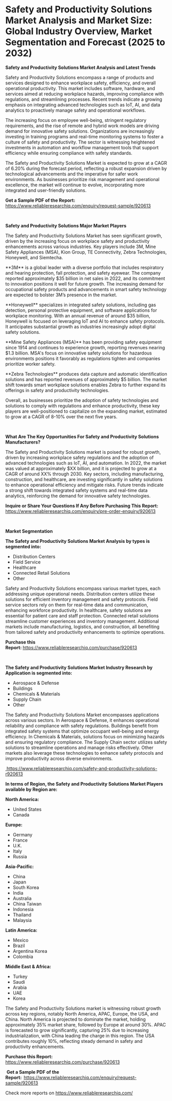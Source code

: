 <p><h1>Safety and Productivity Solutions Market Analysis and Market Size: Global Industry Overview, Market Segmentation and Forecast (2025 to 2032)</h1></p><p><strong>Safety and Productivity Solutions Market Analysis and Latest Trends</strong></p>
<p><p>Safety and Productivity Solutions encompass a range of products and services designed to enhance workplace safety, efficiency, and overall operational productivity. This market includes software, hardware, and services aimed at reducing workplace hazards, improving compliance with regulations, and streamlining processes. Recent trends indicate a growing emphasis on integrating advanced technologies such as IoT, AI, and data analytics to proactively manage safety and operational workflows.</p><p>The increasing focus on employee well-being, stringent regulatory requirements, and the rise of remote and hybrid work models are driving demand for innovative safety solutions. Organizations are increasingly investing in training programs and real-time monitoring systems to foster a culture of safety and productivity. The sector is witnessing heightened investments in automation and workflow management tools that support efficiency while ensuring compliance with safety standards.</p><p>The Safety and Productivity Solutions Market is expected to grow at a CAGR of 6.20% during the forecast period, reflecting a robust expansion driven by technological advancements and the imperative for safer work environments. As businesses prioritize risk management and operational excellence, the market will continue to evolve, incorporating more integrated and user-friendly solutions.</p></p>
<p><strong>Get a Sample PDF of the Report:&nbsp;</strong> <a href="https://www.reliableresearchiq.com/enquiry/request-sample/920613?utm_campaign=3030&utm_medium=2&utm_source=Github&utm_content=ia&utm_term=05032025&utm_id=safety-and-productivity-solutions">https://www.reliableresearchiq.com/enquiry/request-sample/920613</a></p>
<p>&nbsp;</p>
<p><strong>Safety and Productivity Solutions Major Market Players</strong></p>
<p><p>The Safety and Productivity Solutions Market has seen significant growth, driven by the increasing focus on workplace safety and productivity enhancements across various industries. Key players include 3M, Mine Safety Appliances (MSA), Kion Group, TE Connectivity, Zebra Technologies, Honeywell, and Siemtecha.</p><p>**3M** is a global leader with a diverse portfolio that includes respiratory and hearing protection, fall protection, and safety eyewear. The company reported approximately $35 billion in net sales in 2022, and its commitment to innovation positions it well for future growth. The increasing demand for occupational safety products and advancements in smart safety technology are expected to bolster 3M’s presence in the market.</p><p>**Honeywell** specializes in integrated safety solutions, including gas detection, personal protective equipment, and software applications for workplace monitoring. With an annual revenue of around $35 billion, Honeywell is focused on leveraging IoT and AI to enhance safety protocols. It anticipates substantial growth as industries increasingly adopt digital safety solutions.</p><p>**Mine Safety Appliances (MSA)** has been providing safety equipment since 1914 and continues to experience growth, reporting revenues nearing $1.3 billion. MSA's focus on innovative safety solutions for hazardous environments positions it favorably as regulations tighten and companies prioritize worker safety.</p><p>**Zebra Technologies** produces data capture and automatic identification solutions and has reported revenues of approximately $5 billion. The market shift towards smart workplace solutions enables Zebra to further expand its offerings in safety and productivity technologies.</p><p>Overall, as businesses prioritize the adoption of safety technologies and solutions to comply with regulations and enhance productivity, these key players are well-positioned to capitalize on the expanding market, estimated to grow at a CAGR of 8-10% over the next five years.</p></p>
<p>&nbsp;</p>
<p><strong>What Are The Key Opportunities For Safety and Productivity Solutions Manufacturers?</strong></p>
<p><p>The Safety and Productivity Solutions market is poised for robust growth, driven by increasing workplace safety regulations and the adoption of advanced technologies such as IoT, AI, and automation. In 2022, the market was valued at approximately $XX billion, and it is projected to grow at a CAGR of around XX% through 2030. Key sectors, including manufacturing, construction, and healthcare, are investing significantly in safety solutions to enhance operational efficiency and mitigate risks. Future trends indicate a strong shift towards integrated safety systems and real-time data analytics, reinforcing the demand for innovative safety technologies.</p></p>
<p><strong>Inquire or Share Your Questions If Any Before Purchasing This Report:</strong> <a href="https://www.reliableresearchiq.com/enquiry/pre-order-enquiry/920613?utm_campaign=3030&utm_medium=2&utm_source=Github&utm_content=ia&utm_term=05032025&utm_id=safety-and-productivity-solutions">https://www.reliableresearchiq.com/enquiry/pre-order-enquiry/920613</a></p>
<p>&nbsp;</p>
<p><strong>Market Segmentation</strong></p>
<p><strong>The Safety and Productivity Solutions Market Analysis by types is segmented into:</strong></p>
<p><ul><li>Distribution Centers</li><li>Field Service</li><li>Healthcare</li><li>Connected Retail Solutions</li><li>Other</li></ul></p>
<p><p>Safety and Productivity Solutions encompass various market types, each addressing unique operational needs. Distribution centers utilize these solutions for efficient inventory management and safety protocols. Field service sectors rely on them for real-time data and communication, enhancing workforce productivity. In healthcare, safety solutions are essential for patient care and staff protection. Connected retail solutions streamline customer experiences and inventory management. Additional markets include manufacturing, logistics, and construction, all benefiting from tailored safety and productivity enhancements to optimize operations.</p></p>
<p><strong>Purchase this Report:&nbsp;</strong><a href="https://www.reliableresearchiq.com/purchase/920613?utm_campaign=3030&utm_medium=2&utm_source=Github&utm_content=ia&utm_term=05032025&utm_id=safety-and-productivity-solutions">https://www.reliableresearchiq.com/purchase/920613</a></p>
<p>&nbsp;</p>
<p><strong>The Safety and Productivity Solutions Market Industry Research by Application is segmented into:</strong></p>
<p><ul><li>Aerospace & Defense</li><li>Buildings</li><li>Chemicals & Materials</li><li>Supply Chain</li><li>Other</li></ul></p>
<p><p>The Safety and Productivity Solutions Market encompasses applications across various sectors. In Aerospace & Defense, it enhances operational reliability and compliance with safety regulations. Buildings benefit from integrated safety systems that optimize occupant well-being and energy efficiency. In Chemicals & Materials, solutions focus on minimizing hazards and ensuring regulatory compliance. The Supply Chain sector utilizes safety solutions to streamline operations and manage risks effectively. Other markets also leverage these technologies to enhance safety protocols and improve productivity across diverse environments.</p></p>
<p><a href="https://www.reliableresearchiq.com/safety-and-productivity-solutions-r920613?utm_campaign=3030&utm_medium=2&utm_source=Github&utm_content=ia&utm_term=05032025&utm_id=safety-and-productivity-solutions">&nbsp;https://www.reliableresearchiq.com/safety-and-productivity-solutions-r920613</a></p>
<p><strong>In terms of Region, the Safety and Productivity Solutions Market Players available by Region are:</strong></p>
<p>
    <p> <strong> North America: </strong>
        <ul>
            <li>United States</li>
            <li>Canada</li>
        </ul>
        </p> 
    <p> <strong> Europe: </strong>
        <ul>
            <li>Germany</li>
            <li>France</li>
            <li>U.K.</li>
            <li>Italy</li>
            <li>Russia</li>
        </ul>
        </p> 
    <p> <strong> Asia-Pacific: </strong>
        <ul>
            <li>China</li>
            <li>Japan</li>
            <li>South Korea</li>
            <li>India</li>
            <li>Australia</li>
            <li>China Taiwan</li>
            <li>Indonesia</li>
            <li>Thailand</li>
            <li>Malaysia</li>
        </ul>
        </p> 
    <p> <strong> Latin America: </strong>
        <ul>
            <li>Mexico</li>
            <li>Brazil</li>
            <li>Argentina Korea</li>
            <li>Colombia</li>
        </ul>
        </p> 
    <p> <strong> Middle East & Africa: </strong>
        <ul>
            <li>Turkey</li>
            <li>Saudi</li>
            <li>Arabia</li>
            <li>UAE</li>
            <li>Korea</li>
        </ul>
    </p>
    </p>
<p><p>The Safety and Productivity Solutions market is witnessing robust growth across key regions, notably North America, APAC, Europe, the USA, and China. North America is projected to dominate the market, holding approximately 35% market share, followed by Europe at around 30%. APAC is forecasted to grow significantly, capturing 25% due to increasing industrialization, with China leading the charge in this region. The USA contributes roughly 10%, reflecting steady demand in safety and productivity enhancements.</p></p>
<p><strong>Purchase this Report: </strong><a href="https://www.reliableresearchiq.com/purchase/920613?utm_campaign=3030&utm_medium=2&utm_source=Github&utm_content=ia&utm_term=05032025&utm_id=safety-and-productivity-solutions">https://www.reliableresearchiq.com/purchase/920613</a></p>
<p>&nbsp;<strong>Get a Sample PDF of the Report:&nbsp;&nbsp;</strong><a href="https://www.reliableresearchiq.com/enquiry/request-sample/920613?utm_campaign=3030&utm_medium=2&utm_source=Github&utm_content=ia&utm_term=05032025&utm_id=safety-and-productivity-solutions">https://www.reliableresearchiq.com/enquiry/request-sample/920613</a></p>
<p><strong></strong></p>
<p>Check more reports on <a href="https://www.reliableresearchiq.com/?utm_campaign=3030&utm_medium=2&utm_source=Github&utm_content=ia&utm_term=05032025&utm_id=safety-and-productivity-solutions">https://www.reliableresearchiq.com/</a></p>